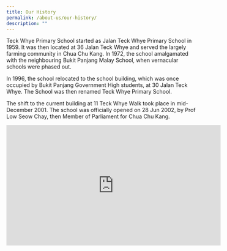 ```yaml
---
title: Our History
permalink: /about-us/our-history/
description: ""
---
```

Teck Whye Primary School started as Jalan Teck Whye Primary School in 1959. It was then located at 36 Jalan Teck Whye and served the largely farming community in Chua Chu Kang. In 1972, the school amalgamated with the neighbouring Bukit Panjang Malay School, when vernacular schools were phased out.

In 1996, the school relocated to the school building, which was once occupied by Bukit Panjang Government High students, at 30 Jalan Teck Whye. The School was then renamed Teck Whye Primary School.

The shift to the current building at 11 Teck Whye Walk took place in mid-December 2001. The school was officially opened on 28 Jun 2002, by Prof Low Seow Chay, then Member of Parliament for Chua Chu Kang.


<iframe width="560" height="315" src="https://www.youtube.com/embed/j78D_fNr6fY" title="YouTube video player" frameborder="0" allow="accelerometer; autoplay; clipboard-write; encrypted-media; gyroscope; picture-in-picture" allowfullscreen></iframe>